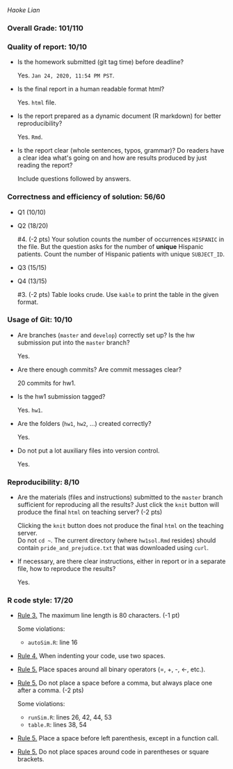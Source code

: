 *Haoke Lian*

### Overall Grade: 101/110

### Quality of report: 10/10

-   Is the homework submitted (git tag time) before deadline? 

    Yes. `Jan 24, 2020, 11:54 PM PST`.

-   Is the final report in a human readable format html? 

    Yes. `html` file. 

-   Is the report prepared as a dynamic document (R markdown) for better reproducibility?

    Yes. `Rmd`.

-   Is the report clear (whole sentences, typos, grammar)? Do readers have a clear idea what's going on and how are results produced by just reading the report? 

	  Include questions followed by answers. 


### Correctness and efficiency of solution: 56/60

-   Q1 (10/10)

-   Q2 (18/20)

    
    \#4. (-2 pts) Your solution counts the number of occurrences `HISPANIC` in the file. But the question asks for the number of **unique** Hispanic patients. Count the number of Hispanic patients with unique `SUBJECT_ID`.
    
-   Q3 (15/15)

    
-   Q4 (13/15)

	  \#3. (-2 pts) Table looks crude. Use `kable` to print the table in the given format. 
	
	    
### Usage of Git: 10/10

-   Are branches (`master` and `develop`) correctly set up? Is the hw submission put into the `master` branch? 

    Yes. 

-   Are there enough commits? Are commit messages clear? 

    20 commits for hw1. 

          
-   Is the hw1 submission tagged? 

    Yes. `hw1`. 

-   Are the folders (`hw1`, `hw2`, ...) created correctly? 

    Yes.
  
-   Do not put a lot auxiliary files into version control. 

	  Yes. 
	  
### Reproducibility: 8/10

-   Are the materials (files and instructions) submitted to the `master` branch sufficient for reproducing all the results? Just click the `knit` button will produce the final `html` on teaching server? (-2 pts)

	  Clicking the `knit` button does not produce the final `html` on the teaching server.  
	  Do not `cd ~`. The current directory (where `hw1sol.Rmd` resides) should contain `pride_and_prejudice.txt` that was downloaded using `curl`. 
	  
-   If necessary, are there clear instructions, either in report or in a separate file, how to reproduce the results?

    Yes.

### R code style: 17/20

-   [Rule 3.](https://google.github.io/styleguide/Rguide.xml#linelength) The maximum line length is 80 characters. (-1 pt)

    Some violations:
      - `autoSim.R`: line 16 

-   [Rule 4.](https://google.github.io/styleguide/Rguide.xml#indentation) When indenting your code, use two spaces.

-   [Rule 5.](https://google.github.io/styleguide/Rguide.xml#spacing) Place spaces around all binary operators (=, +, -, &lt;-, etc.). 	
	
-   [Rule 5.](https://google.github.io/styleguide/Rguide.xml#spacing) Do not place a space before a comma, but always place one after a comma. (-2 pts)

    Some violations:
      - `runSim.R`: lines 26, 42, 44, 53
      - `table.R`: lines 38, 54

-   [Rule 5.](https://google.github.io/styleguide/Rguide.xml#spacing) Place a space before left parenthesis, except in a function call.

-   [Rule 5.](https://google.github.io/styleguide/Rguide.xml#spacing) Do not place spaces around code in parentheses or square brackets.
